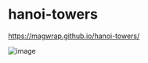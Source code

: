 # hanoi-towers

https://magwrap.github.io/hanoi-towers/

![image](https://user-images.githubusercontent.com/72891853/225140398-a217c5b4-17c0-4894-b93e-36d6be8036c4.png)
